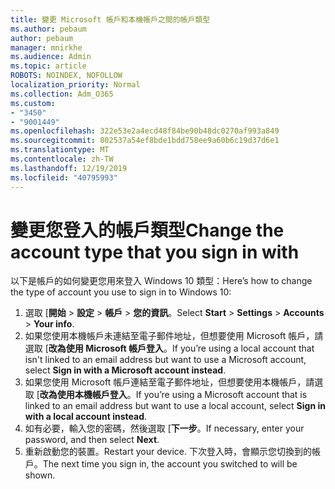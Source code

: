 ```yaml
---
title: 變更 Microsoft 帳戶和本機帳戶之間的帳戶類型
ms.author: pebaum
author: pebaum
manager: mnirkhe
ms.audience: Admin
ms.topic: article
ROBOTS: NOINDEX, NOFOLLOW
localization_priority: Normal
ms.collection: Adm_O365
ms.custom:
- "3450"
- "9001449"
ms.openlocfilehash: 322e53e2a4ecd48f84be90b48dc0270af993a849
ms.sourcegitcommit: 802537a54ef8bde1bdd758ee9a60b6c19d37d6e1
ms.translationtype: MT
ms.contentlocale: zh-TW
ms.lasthandoff: 12/19/2019
ms.locfileid: "40795993"
---
```

# <a name="change-the-account-type-that-you-sign-in-with"></a><span data-ttu-id="786cf-102">變更您登入的帳戶類型</span><span class="sxs-lookup"><span data-stu-id="786cf-102">Change the account type that you sign in with</span></span>

<span data-ttu-id="786cf-103">以下是帳戶的如何變更您用來登入 Windows 10 類型：</span><span class="sxs-lookup"><span data-stu-id="786cf-103">Here’s how to change the type of account you use to sign in to Windows 10:</span></span>

1. <span data-ttu-id="786cf-104">選取 [**開始** > **設定** > **帳戶** > **您的資訊**。</span><span class="sxs-lookup"><span data-stu-id="786cf-104">Select **Start** > **Settings** > **Accounts** > **Your info**.</span></span>
2. <span data-ttu-id="786cf-105">如果您使用本機帳戶未連結至電子郵件地址，但想要使用 Microsoft 帳戶，請選取 [**改為使用 Microsoft 帳戶登入**。</span><span class="sxs-lookup"><span data-stu-id="786cf-105">If you’re using a local account that isn't linked to an email address but want to use a Microsoft account, select **Sign in with a Microsoft account instead**.</span></span>
3. <span data-ttu-id="786cf-106">如果您使用 Microsoft 帳戶連結至電子郵件地址，但想要使用本機帳戶，請選取 [**改為使用本機帳戶登入**。</span><span class="sxs-lookup"><span data-stu-id="786cf-106">If you’re using a Microsoft account that is linked to an email address but want to use a local account, select **Sign in with a local account instead**.</span></span>
4. <span data-ttu-id="786cf-107">如有必要，輸入您的密碼，然後選取 [**下一步**。</span><span class="sxs-lookup"><span data-stu-id="786cf-107">If necessary, enter your password, and then select **Next**.</span></span>
5. <span data-ttu-id="786cf-108">重新啟動您的裝置。</span><span class="sxs-lookup"><span data-stu-id="786cf-108">Restart your device.</span></span> <span data-ttu-id="786cf-109">下次登入時，會顯示您切換到的帳戶。</span><span class="sxs-lookup"><span data-stu-id="786cf-109">The next time you sign in, the account you switched to will be shown.</span></span>
